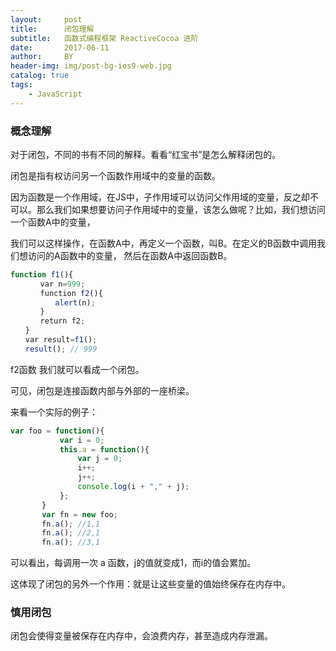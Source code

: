 ```yaml
---
layout:     post
title:      闭包理解
subtitle:   函数式编程框架 ReactiveCocoa 进阶
date:       2017-06-11
author:     BY
header-img: img/post-bg-ios9-web.jpg
catalog: true
tags:
    - JavaScript
---
```

### 概念理解
对于闭包，不同的书有不同的解释。看看“红宝书”是怎么解释闭包的。

闭包是指有权访问另一个函数作用域中的变量的函数。

因为函数是一个作用域，在JS中，子作用域可以访问父作用域的变量，反之却不可以。那么我们如果想要访问子作用域中的变量，该怎么做呢？比如，我们想访问一个函数A中的变量，

我们可以这样操作，在函数A中，再定义一个函数，叫B。在定义的B函数中调用我们想访问的A函数中的变量，
然后在函数A中返回函数B。
<!--more-->

```js
function f1(){
　　　　var n=999;
　　　　function f2(){
　　　　　　alert(n); 
　　　　}
　　　　return f2;
　　}
　　var result=f1();
　　result(); // 999
```
 f2函数 我们就可以看成一个闭包。
 
 可见，闭包是连接函数内部与外部的一座桥梁。
 
 来看一个实际的例子：
 
 ```js
 var foo = function(){
			var i = 0;
			this.a = function(){
				var j = 0;
				i++;
				j++;
				console.log(i + "," + j);
			};
		}
		var fn = new foo;
		fn.a(); //1,1
		fn.a(); //2,1
		fn.a(); //3,1
 ```
 可以看出，每调用一次 a 函数，j的值就变成1，而i的值会累加。
 
 这体现了闭包的另外一个作用：就是让这些变量的值始终保存在内存中。
 
### 慎用闭包
闭包会使得变量被保存在内存中，会浪费内存，甚至造成内存泄漏。







